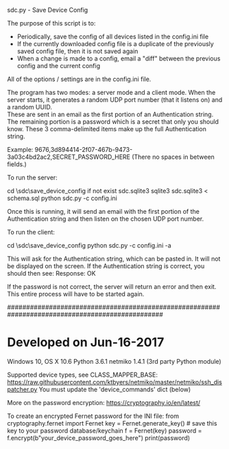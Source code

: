 sdc.py - Save Device Config

The purpose of this script is to:
-	Periodically, save the config of all devices listed in the config.ini file
-	If the currently downloaded config file is a duplicate of the previously saved config file, then it is not saved again
-	When a change is made to a config, email a "diff" between the previous config and the current config

All of the options / settings are in the config.ini file.

The program has two modes: a server mode and a client mode. When the server starts, it generates a random UDP port number (that it listens on) and a random UUID.  
These are sent in an email as the first portion of an Authentication string.  The remaining portion is a password which is a secret that only you should know.
These 3 comma-delimited items make up the full Authentication string.

Example:
9676,3d894414-2f07-467b-9473-3a03c4bd2ac2,SECRET_PASSWORD_HERE
(There no spaces in between fields.)

To run the server:

cd \sdc\save_device_config
if not exist sdc.sqlite3 sqlite3 sdc.sqlite3 < schema.sql
python sdc.py -c config.ini

Once this is running, it will send an email with the first portion of the Authentication string and then listen on the chosen UDP port number.

To run the client:

cd \sdc\save_device_config
python sdc.py -c config.ini -a

This will ask for the Authentication string, which can be pasted in.  It will not be displayed on the screen.
If the Authentication string is correct, you should then see:
Response: OK

If the password is not correct, the server will return an error and then exit.
This entire process will have to be started again.

#################################################################################################

Developed on Jun-16-2017
========================
Windows 10, OS X 10.6
Python 3.6.1
netmiko 1.4.1 (3rd party Python module)

Supported device types, see CLASS_MAPPER_BASE:
https://raw.githubusercontent.com/ktbyers/netmiko/master/netmiko/ssh_dispatcher.py
You must update the 'device_commands' dict (below)

More on the password encryption:
https://cryptography.io/en/latest/

To create an encrypted Fernet password for the INI file:
from cryptography.fernet import Fernet
key = Fernet.generate_key() # save this key to your password database/keychain
f = Fernet(key)
password = f.encrypt(b"your_device_password_goes_here")
print(password)

